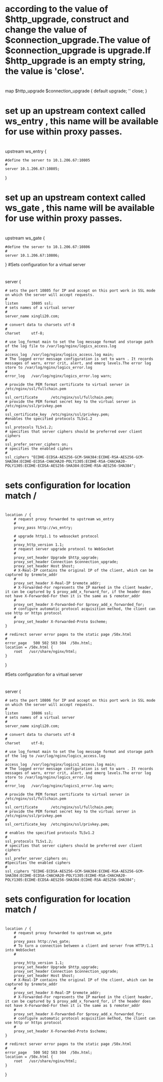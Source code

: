 # according to the value of $http_upgrade, construct and change the value of $connection_upgrade.The value of $connection_upgrade is upgrade.If $http_upgrade is an empty string, the value is 'close'.
#
map $http_upgrade $connection_upgrade {
    default upgrade;
    '' close;
}


# set up an upstream context called ws_entry , this name will be available for use within proxy passes.
#
upstream ws_entry {
	
	#define the server to 10.1.206.67:10805
	#
    server 10.1.206.67:10805;
}

# set up an upstream context called ws_gate , this name will be available for use within proxy passes.
#
upstream ws_gate {

	#define the server to 10.1.206.67:10806
	#
    server 10.1.206.67:10806;
}
#Sets configuration for a virtual server
#
server {

	# sets the port 10805 for IP and accept on this port work in SSL mode on which the server will accept requests.
	#
    listen      10805 ssl;
	# sets names of a virtual server
	#
    server_name xingli20.com;

	# convert data to charsets utf-8
	#
    charset     utf-8;

	# use log_format main to set the log message format and storage path of the log file to /var/log/nginx/logics_access.log
	#
    access_log  /var/log/nginx/logics_access.log main;
	# The logged error message configuration is set to warn . It records messages of warn, error crit, alert, and emerg levels.The error log store to /var/log/nginx/logics_error.log
	#
    error_log   /var/log/nginx/logics_error.log warn;
	
	# provide the PEM format certificate to virtual server in /etc/nginx/ssl/fullchain.pem 
	#
    ssl_certificate      /etc/nginx/ssl/fullchain.pem;
	# provide the PEM format secret key to the virtual server in /etc/nginx/ssl/privkey.pem
	#
    ssl_certificate_key  /etc/nginx/ssl/privkey.pem;
	#enables the specified protocols TLSv1.2
	#
    ssl_protocols TLSv1.2;
	# specifies that server ciphers should be preferred over client ciphers
	#
    ssl_prefer_server_ciphers on;
	# specifies the enabled ciphers
	#
    ssl_ciphers "ECDHE-ECDSA-AES256-GCM-SHA384:ECDHE-RSA-AES256-GCM-SHA384:ECDHE-ECDSA-CHACHA20-POLY1305:ECDHE-RSA-CHACHA20-POLY1305:ECDHE-ECDSA-AES256-SHA384:ECDHE-RSA-AES256-SHA384";

# sets configuration for location match /
#
    location / {
		# request proxy forwarded to upstream ws_entry 
		#
        proxy_pass http://ws_entry;

		# upgrade http1.1 to websocket protocol
		#
        proxy_http_version 1.1;
		# request server upgrade protocol to WebSocket
		#
        proxy_set_header Upgrade $http_upgrade;
        proxy_set_header Connection $connection_upgrade;
        proxy_set_header Host $host;
		# X-Real-IP contains the original IP of the client, which can be captured by $remote_addr
		#
        proxy_set_header X-Real-IP $remote_addr;
		# X-Forwarded-For represents the IP marked in the client header, it can be captured by $ proxy_add_x_forward_for, if the header does not have X-Forwarded-For then it is the same as $ remoter_addr
		#	
        proxy_set_header X-Forwarded-For $proxy_add_x_forwarded_for;
		# configure automatic protocol acquisition method, the client can use http or https protocol
		#
        proxy_set_header X-Forwarded-Proto $scheme;
    }

    # redirect server error pages to the static page /50x.html
    #
    error_page   500 502 503 504  /50x.html;
    location = /50x.html {
        root   /usr/share/nginx/html;
    }
}

#Sets configuration for a virtual server
#
server {

	# sets the port 10806 for IP and accept on this port work in SSL mode on which the server will accept requests.
	#
    listen      10806 ssl;
	# sets names of a virtual server
	#
    server_name xingli20.com;
	
	# convert data to charsets utf-8
	#
    charset     utf-8;

	# use log_format main to set the log message format and storage path of the log to /var/log/nginx/logics_access.log
	#
    access_log  /var/log/nginx/logics1_access.log main;
	# The logged error message configuration is set to warn . It records messages of warn, error crit, alert, and emerg levels.The error log store to /var/log/nginx/logics_error.log
	#
    error_log   /var/log/nginx/logics1_error.log warn;
	
	# provide the PEM format certificate to virtual server in /etc/nginx/ssl/fullchain.pem 
	#
    ssl_certificate      /etc/nginx/ssl/fullchain.pem;
	# provide the PEM format secret key to the virtual server in /etc/nginx/ssl/privkey.pem
	#
    ssl_certificate_key  /etc/nginx/ssl/privkey.pem;
	
	# enables the specified protocols TLSv1.2
	#
    ssl_protocols TLSv1.2;
	# specifies that server ciphers should be preferred over client ciphers
	#
    ssl_prefer_server_ciphers on;
	#Specifies the enabled ciphers
	#
    ssl_ciphers "ECDHE-ECDSA-AES256-GCM-SHA384:ECDHE-RSA-AES256-GCM-SHA384:ECDHE-ECDSA-CHACHA20-POLY1305:ECDHE-RSA-CHACHA20-POLY1305:ECDHE-ECDSA-AES256-SHA384:ECDHE-RSA-AES256-SHA384";

# sets configuration for location match /
#
    location / {
		# request proxy forwarded to upstream ws_gate 
		#
        proxy_pass http://ws_gate;
		# To turn a connection between a client and server from HTTP/1.1 into WebSocket
		#

        proxy_http_version 1.1;
        proxy_set_header Upgrade $http_upgrade;
        proxy_set_header Connection $connection_upgrade;
        proxy_set_header Host $host;
		# X-Real-IP contains the original IP of the client, which can be captured by $remote_addr
		#
        proxy_set_header X-Real-IP $remote_addr;
		# X-Forwarded-For represents the IP marked in the client header, it can be captured by $ proxy_add_x_forward_for, if the header does not have X-Forwarded-For then it is the same as $ remoter_addr
		#
        proxy_set_header X-Forwarded-For $proxy_add_x_forwarded_for;
		# configure automatic protocol acquisition method, the client can use http or https protocol
		#
        proxy_set_header X-Forwarded-Proto $scheme;
    }

    # redirect server error pages to the static page /50x.html
    #
    error_page   500 502 503 504  /50x.html;
    location = /50x.html {
        root   /usr/share/nginx/html;
    }
}

